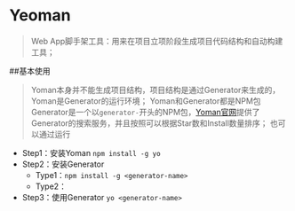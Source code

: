 # Yeoman
> Web App脚手架工具：用来在项目立项阶段生成项目代码结构和自动构建工具；

##基本使用
> Yoman本身并不能生成项目结构，项目结构是通过Generator来生成的，Yoman是Generator的运行环境；
> Yoman和Generator都是NPM包
> Generator是一个以`generator-`开头的NPM包，[Yoman官网](http://yeoman.io/generators/)提供了Generator的搜索服务，并且按照可以根据Star数和Install数量排序；
> 也可以通过运行

+ Step1：安装Yoman `npm install -g yo`
+ Step2：安装Generator 
	* Type1：`npm install -g <generator-name>`
	* Type2：
+ Step3：使用Generator `yo <generator-name>`